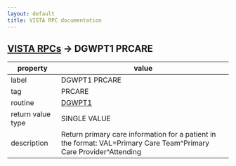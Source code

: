 ```yaml
---
layout: default
title: VISTA RPC documentation
---
```




## [VISTA RPCs](TableOfContent.md) &#8594; DGWPT1 PRCARE 

 property | value 
--- | --- 
 label | DGWPT1 PRCARE
 tag | PRCARE
 routine | [DGWPT1](http://code.osehra.org/dox/Routine_DGWPT1_source.html)
 return value type | SINGLE VALUE
 description | Return primary care information for a patient in the format:  VAL=Primary Care Team^Primary Care Provider^Attending